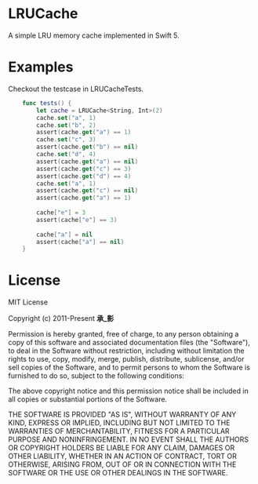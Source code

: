 # LRUCache
A simple LRU memory cache implemented in Swift 5.


# Examples

Checkout the testcase in LRUCacheTests.

```swift
    func tests() {
        let cache = LRUCache<String, Int>(2)
        cache.set("a", 1)
        cache.set("b", 2)
        assert(cache.get("a") == 1)
        cache.set("c", 3)
        assert(cache.get("b") == nil)
        cache.set("d", 4)
        assert(cache.get("a") == nil)
        assert(cache.get("c") == 3)
        assert(cache.get("d") == 4)
        cache.set("a", 1)
        assert(cache.get("c") == nil)
        assert(cache.get("a") == 1)
        
        cache["e"] = 3
        assert(cache["e"] == 3)
        
        cache["a"] = nil
        assert(cache["a"] == nil)    
    }

```


# License

MIT License

Copyright (c) 2011-Present __承_影__

Permission is hereby granted, free of charge, to any person obtaining a copy
of this software and associated documentation files (the "Software"), to deal
in the Software without restriction, including without limitation the rights
to use, copy, modify, merge, publish, distribute, sublicense, and/or sell
copies of the Software, and to permit persons to whom the Software is
furnished to do so, subject to the following conditions:

The above copyright notice and this permission notice shall be included in all
copies or substantial portions of the Software.

THE SOFTWARE IS PROVIDED "AS IS", WITHOUT WARRANTY OF ANY KIND, EXPRESS OR
IMPLIED, INCLUDING BUT NOT LIMITED TO THE WARRANTIES OF MERCHANTABILITY,
FITNESS FOR A PARTICULAR PURPOSE AND NONINFRINGEMENT. IN NO EVENT SHALL THE
AUTHORS OR COPYRIGHT HOLDERS BE LIABLE FOR ANY CLAIM, DAMAGES OR OTHER
LIABILITY, WHETHER IN AN ACTION OF CONTRACT, TORT OR OTHERWISE, ARISING FROM,
OUT OF OR IN CONNECTION WITH THE SOFTWARE OR THE USE OR OTHER DEALINGS IN THE
SOFTWARE.
